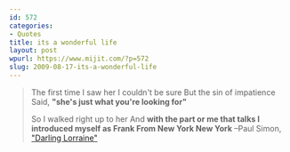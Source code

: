 ```yaml
---
id: 572
categories:
- Quotes
title: its a wonderful life
layout: post
wpurl: https://www.mijit.com/?p=572
slug: 2009-08-17-its-a-wonderful-life
---
```

<blockquote>
The first time I saw her
I couldn't be sure
But the sin of impatience
Said, <strong>"she's just what you're looking for"</strong>

So I walked right up to her
And <strong>with the part or me that talks 
I introduced myself as Frank
From New York New York</strong>
–Paul Simon, <a href="https://www.amazon.com/exec/obidos/ASIN/B00004XQP0/ref=nosim/mijitcom">"Darling Lorraine"</a>
</blockquote>
